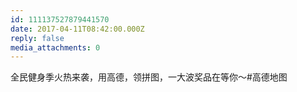 ```yaml
---
id: 111137527879441570
date: 2017-04-11T08:42:00.000Z
reply: false
media_attachments: 0
---
```


全民健身季火热来袭，用高德，领拼图，一大波奖品在等你～#高德地图 

